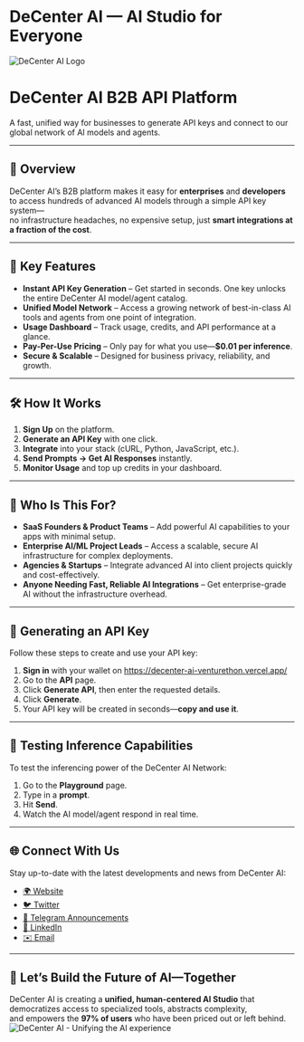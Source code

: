 # DeCenter AI — AI Studio for Everyone

![DeCenter AI Logo](https://github.com/DeCenter-AI/.github/assets/131058062/7fceb64d-f875-4d08-b13e-aff561aab234)

# DeCenter AI B2B API Platform

A fast, unified way for businesses to generate API keys and connect to our global network of AI models and agents.

---

## 🚀 Overview
DeCenter AI’s B2B platform makes it easy for **enterprises** and **developers** to access hundreds of advanced AI models through a simple API key system—  
no infrastructure headaches, no expensive setup, just **smart integrations at a fraction of the cost**.

---

## 🔑 Key Features
- **Instant API Key Generation** – Get started in seconds. One key unlocks the entire DeCenter AI model/agent catalog.  
- **Unified Model Network** – Access a growing network of best-in-class AI tools and agents from one point of integration.  
- **Usage Dashboard** – Track usage, credits, and API performance at a glance.  
- **Pay-Per-Use Pricing** – Only pay for what you use—**$0.01 per inference**.  
- **Secure & Scalable** – Designed for business privacy, reliability, and growth.

---

## 🛠️ How It Works
1. **Sign Up** on the platform.  
2. **Generate an API Key** with one click.  
3. **Integrate** into your stack (cURL, Python, JavaScript, etc.).  
4. **Send Prompts → Get AI Responses** instantly.  
5. **Monitor Usage** and top up credits in your dashboard.

---
## 👥 Who Is This For?
- **SaaS Founders & Product Teams** – Add powerful AI capabilities to your apps with minimal setup.  
- **Enterprise AI/ML Project Leads** – Access a scalable, secure AI infrastructure for complex deployments.  
- **Agencies & Startups** – Integrate advanced AI into client projects quickly and cost-effectively.  
- **Anyone Needing Fast, Reliable AI Integrations** – Get enterprise-grade AI without the infrastructure overhead.

---
## 🔑 Generating an API Key

Follow these steps to create and use your API key:

1. **Sign in** with your wallet on https://decenter-ai-venturethon.vercel.app/ 
2. Go to the **API** page.  
3. Click **Generate API**, then enter the requested details.  
4. Click **Generate**.  
5. Your API key will be created in seconds—**copy and use it**.

---

## 🧪 Testing Inference Capabilities

To test the inferencing power of the DeCenter AI Network:

1. Go to the **Playground** page.  
2. Type in a **prompt**.  
3. Hit **Send**.  
4. Watch the AI model/agent respond in real time.

---

## 🌐 Connect With Us

Stay up-to-date with the latest developments and news from DeCenter AI:

- [🌍 Website](https://decenterai.com)  
- [🐦 Twitter](https://twitter.com/decenteraicom)  
- [📢 Telegram Announcements](https://t.me/decenteraicom)  
- [💼 LinkedIn](https://www.linkedin.com/company/decenter-ai)  
- [✉️ Email](mailto:admin@decenterai.com)

---

## 🚀 Let’s Build the Future of AI—Together

DeCenter AI is creating a **unified, human-centered AI Studio** that democratizes access to specialized tools, abstracts complexity,  
and empowers the **97% of users** who have been priced out or left behind.
![DeCenter AI - Unifying the AI experience](https://github.com/DeCenter-AI/.github/assets/131058062/c39ed1ce-14d8-4f94-8059-6d5f3a633962)
